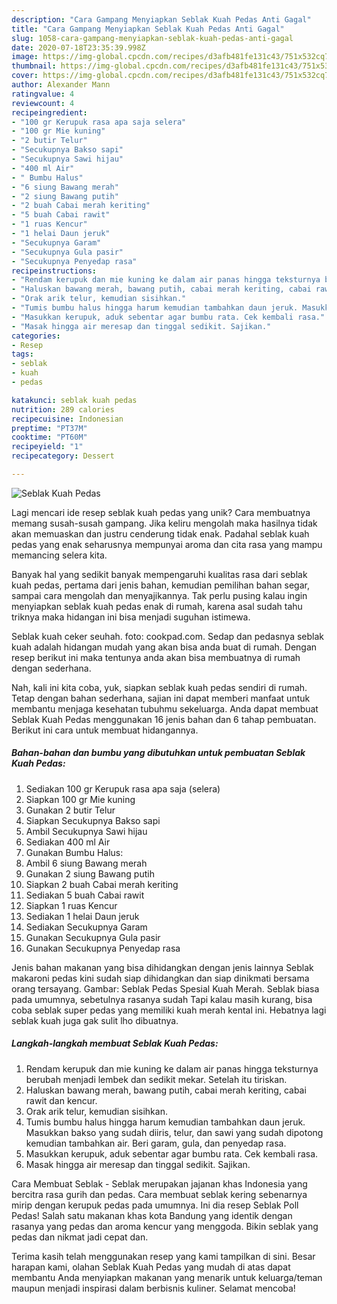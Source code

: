 ```yaml
---
description: "Cara Gampang Menyiapkan Seblak Kuah Pedas Anti Gagal"
title: "Cara Gampang Menyiapkan Seblak Kuah Pedas Anti Gagal"
slug: 1058-cara-gampang-menyiapkan-seblak-kuah-pedas-anti-gagal
date: 2020-07-18T23:35:39.998Z
image: https://img-global.cpcdn.com/recipes/d3afb481fe131c43/751x532cq70/seblak-kuah-pedas-foto-resep-utama.jpg
thumbnail: https://img-global.cpcdn.com/recipes/d3afb481fe131c43/751x532cq70/seblak-kuah-pedas-foto-resep-utama.jpg
cover: https://img-global.cpcdn.com/recipes/d3afb481fe131c43/751x532cq70/seblak-kuah-pedas-foto-resep-utama.jpg
author: Alexander Mann
ratingvalue: 4
reviewcount: 4
recipeingredient:
- "100 gr Kerupuk rasa apa saja selera"
- "100 gr Mie kuning"
- "2 butir Telur"
- "Secukupnya Bakso sapi"
- "Secukupnya Sawi hijau"
- "400 ml Air"
- " Bumbu Halus"
- "6 siung Bawang merah"
- "2 siung Bawang putih"
- "2 buah Cabai merah keriting"
- "5 buah Cabai rawit"
- "1 ruas Kencur"
- "1 helai Daun jeruk"
- "Secukupnya Garam"
- "Secukupnya Gula pasir"
- "Secukupnya Penyedap rasa"
recipeinstructions:
- "Rendam kerupuk dan mie kuning ke dalam air panas hingga teksturnya berubah menjadi lembek dan sedikit mekar. Setelah itu tiriskan."
- "Haluskan bawang merah, bawang putih, cabai merah keriting, cabai rawit dan kencur."
- "Orak arik telur, kemudian sisihkan."
- "Tumis bumbu halus hingga harum kemudian tambahkan daun jeruk. Masukkan bakso yang sudah diiris, telur, dan sawi yang sudah dipotong kemudian tambahkan air. Beri garam, gula, dan penyedap rasa."
- "Masukkan kerupuk, aduk sebentar agar bumbu rata. Cek kembali rasa."
- "Masak hingga air meresap dan tinggal sedikit. Sajikan."
categories:
- Resep
tags:
- seblak
- kuah
- pedas

katakunci: seblak kuah pedas 
nutrition: 289 calories
recipecuisine: Indonesian
preptime: "PT37M"
cooktime: "PT60M"
recipeyield: "1"
recipecategory: Dessert

---
```



![Seblak Kuah Pedas](https://img-global.cpcdn.com/recipes/d3afb481fe131c43/751x532cq70/seblak-kuah-pedas-foto-resep-utama.jpg)

Lagi mencari ide resep seblak kuah pedas yang unik? Cara membuatnya memang susah-susah gampang. Jika keliru mengolah maka hasilnya tidak akan memuaskan dan justru cenderung tidak enak. Padahal seblak kuah pedas yang enak seharusnya mempunyai aroma dan cita rasa yang mampu memancing selera kita.

Banyak hal yang sedikit banyak mempengaruhi kualitas rasa dari seblak kuah pedas, pertama dari jenis bahan, kemudian pemilihan bahan segar, sampai cara mengolah dan menyajikannya. Tak perlu pusing kalau ingin menyiapkan seblak kuah pedas enak di rumah, karena asal sudah tahu triknya maka hidangan ini bisa menjadi suguhan istimewa.

Seblak kuah ceker seuhah. foto: cookpad.com. Sedap dan pedasnya seblak kuah adalah hidangan mudah yang akan bisa anda buat di rumah. Dengan resep berikut ini maka tentunya anda akan bisa membuatnya di rumah dengan sederhana.


Nah, kali ini kita coba, yuk, siapkan seblak kuah pedas sendiri di rumah. Tetap dengan bahan sederhana, sajian ini dapat memberi manfaat untuk membantu menjaga kesehatan tubuhmu sekeluarga. Anda dapat membuat Seblak Kuah Pedas menggunakan 16 jenis bahan dan 6 tahap pembuatan. Berikut ini cara untuk membuat hidangannya.

<!--inarticleads1-->

##### Bahan-bahan dan bumbu yang dibutuhkan untuk pembuatan Seblak Kuah Pedas:

1. Sediakan 100 gr Kerupuk rasa apa saja (selera)
1. Siapkan 100 gr Mie kuning
1. Gunakan 2 butir Telur
1. Siapkan Secukupnya Bakso sapi
1. Ambil Secukupnya Sawi hijau
1. Sediakan 400 ml Air
1. Gunakan  Bumbu Halus:
1. Ambil 6 siung Bawang merah
1. Gunakan 2 siung Bawang putih
1. Siapkan 2 buah Cabai merah keriting
1. Sediakan 5 buah Cabai rawit
1. Siapkan 1 ruas Kencur
1. Sediakan 1 helai Daun jeruk
1. Sediakan Secukupnya Garam
1. Gunakan Secukupnya Gula pasir
1. Gunakan Secukupnya Penyedap rasa


Jenis bahan makanan yang bisa dihidangkan dengan jenis lainnya Seblak makaroni pedas kini sudah siap dihidangkan dan siap dinikmati bersama orang tersayang. Gambar: Seblak Pedas Spesial Kuah Merah. Seblak biasa pada umumnya, sebetulnya rasanya sudah Tapi kalau masih kurang, bisa coba seblak super pedas yang memiliki kuah merah kental ini. Hebatnya lagi seblak kuah juga gak sulit lho dibuatnya. 

<!--inarticleads2-->

##### Langkah-langkah membuat Seblak Kuah Pedas:

1. Rendam kerupuk dan mie kuning ke dalam air panas hingga teksturnya berubah menjadi lembek dan sedikit mekar. Setelah itu tiriskan.
1. Haluskan bawang merah, bawang putih, cabai merah keriting, cabai rawit dan kencur.
1. Orak arik telur, kemudian sisihkan.
1. Tumis bumbu halus hingga harum kemudian tambahkan daun jeruk. Masukkan bakso yang sudah diiris, telur, dan sawi yang sudah dipotong kemudian tambahkan air. Beri garam, gula, dan penyedap rasa.
1. Masukkan kerupuk, aduk sebentar agar bumbu rata. Cek kembali rasa.
1. Masak hingga air meresap dan tinggal sedikit. Sajikan.


Cara Membuat Seblak - Seblak merupakan jajanan khas Indonesia yang bercitra rasa gurih dan pedas. Cara membuat seblak kering sebenarnya mirip dengan kerupuk pedas pada umumnya. Ini dia resep Seblak Poll Pedas! Salah satu makanan khas kota Bandung yang identik dengan rasanya yang pedas dan aroma kencur yang menggoda. Bikin seblak yang pedas dan nikmat jadi cepat dan. 

Terima kasih telah menggunakan resep yang kami tampilkan di sini. Besar harapan kami, olahan Seblak Kuah Pedas yang mudah di atas dapat membantu Anda menyiapkan makanan yang menarik untuk keluarga/teman maupun menjadi inspirasi dalam berbisnis kuliner. Selamat mencoba!
